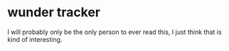 # wunder tracker

I will probably only be the only person to ever read this, I just think that is kind of interesting.